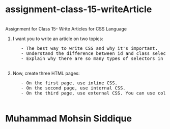 # assignment-class-15-writeArticle
<br/>
Assignment for Class 15- Write Articles for CSS Language 
<br/>

<ol>
  <li>I want you to write an article on two topics:</li>
  <pre>
   - The best way to write CSS and why it's important.
   - Understand the difference between id and class selectors in CSS.
   - Explain why there are so many types of selectors in CSS.
  </pre>
    <li>Now, create three HTML pages:</li>
  <pre>
   - On the first page, use inline CSS.
   - On the second page, use internal CSS.
   - On the third page, use external CSS. You can use colors, backgrounds, and text alignment, which we discussed in class.
  </pre>
</ol>
   
# Muhammad Mohsin Siddique
